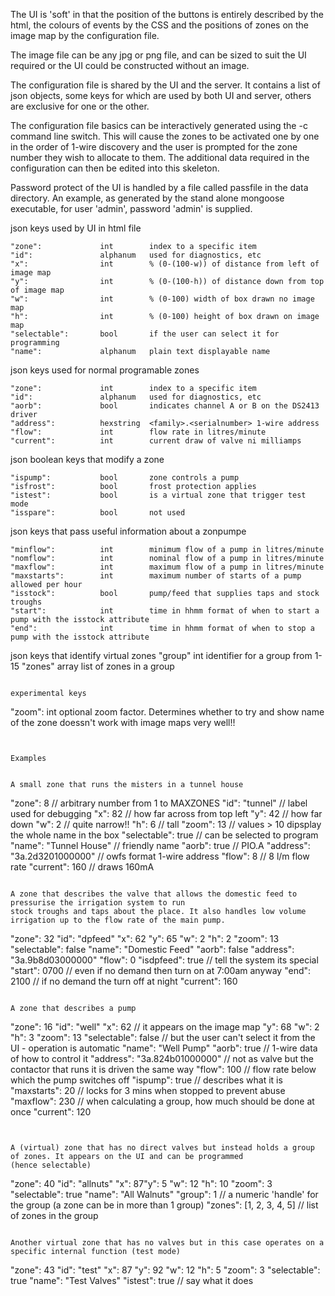 The UI is 'soft' in that the position of the buttons is entirely described by the html, the
colours of events by the CSS and the positions of zones on the image map by the configuration file.

The image file can be any jpg or png file, and can be sized to suit the UI required or the UI
could be constructed without an image.

The configuration file is shared by the UI and the server. It contains a list of json objects, some
keys for which are used by both UI and server, others are exclusive for one or the other.

The configuration file basics can be interactively generated using the -c command line switch. This
will cause the zones to be activated one by one in the order of 1-wire discovery and the user is
prompted for the zone number they wish to allocate to them. The additional data required in the
configuration can then be edited into this skeleton.

Password protect of the UI is handled by a file called passfile in the data directory. An example,
as generated by the stand alone mongoose executable, for user 'admin', password 'admin' is supplied.

json keys used by UI in html file
```
"zone":             int        index to a specific item
"id":               alphanum   used for diagnostics, etc
"x":                int        % (0-(100-w)) of distance from left of image map
"y":                int        % (0-(100-h)) of distance down from top of image map
"w":                int        % (0-100) width of box drawn no image map
"h":                int        % (0-100) height of box drawn on image map
"selectable":       bool       if the user can select it for programming
"name":             alphanum   plain text displayable name
```

json keys used for normal programable zones
```
"zone":             int        index to a specific item
"id":               alphanum   used for diagnostics, etc
"aorb":             bool       indicates channel A or B on the DS2413 driver
"address":          hexstring  <family>.<serialnumber> 1-wire address
"flow":             int        flow rate in litres/minute
"current":          int        current draw of valve ni milliamps
```

json boolean keys that modify a zone
```
"ispump":           bool       zone controls a pump
"isfrost":          bool       frost protection applies
"istest":           bool       is a virtual zone that trigger test mode
"isspare":          bool       not used
```

json keys that pass useful information about a zonpumpe
```
"minflow":          int        minimum flow of a pump in litres/minute
"nomflow":          int        nominal flow of a pump in litres/minute
"maxflow":          int        maximum flow of a pump in litres/minute
"maxstarts":        int        maximum number of starts of a pump allowed per hour
"isstock":          bool       pump/feed that supplies taps and stock troughs
"start":            int        time in hhmm format of when to start a pump with the isstock attribute
"end":              int        time in hhmm format of when to stop a pump with the isstock attribute
```

json keys that identify virtual zones
"group"             int        identifier for a group from 1-15
"zones"             array      list of zones in a group
```

experimental keys
```
"zoom":             int        optional zoom factor. Determines whether to try and show name of the zone
                               doessn't work with image maps very well!!
```


Examples


A small zone that runs the misters in a tunnel house
```
"zone":  8                       // arbitrary number from 1 to MAXZONES
"id": "tunnel"                   // label used for debugging
"x": 82                          // how far across from top left
"y": 42                          // how far down
"w":  2                          // quite narrow!!
"h":  6                          // tall
"zoom": 13                       // values > 10 dipsplay the whole name in the box
"selectable": true               // can be selected to program
"name": "Tunnel House"           // friendly name
"aorb": true                     // PIO.A
"address": "3a.2d3201000000"     // owfs format 1-wire address
"flow": 8                        // 8 l/m flow rate
"current": 160                   // draws 160mA
```

A zone that describes the valve that allows the domestic feed to pressurise the irrigation system to run
stock troughs and taps about the place. It also handles low volume irrigation up to the flow rate of the main pump.
```
"zone": 32
"id": "dpfeed"
"x": 62
"y": 65
"w":  2
"h":  2
"zoom": 13
"selectable": false
"name": "Domestic Feed"
"aorb": false
"address": "3a.9b8d03000000"
"flow": 0
"isdpfeed": true                 // tell the system its special
"start": 0700                    // even if no demand then turn on at 7:00am anyway
"end": 2100                      // if no demand the turn off at night
"current": 160
```

A zone that describes a pump
```
"zone": 16
"id": "well"
"x": 62                          // it appears on the image map 
"y": 68
"w":  2
"h":  3
"zoom": 13
"selectable": false              // but the user can't select it from the UI - operation is automatic
"name": "Well Pump"
"aorb": true                     // 1-wire data of how to control it
"address": "3a.824b01000000"     // not as valve but the contactor that runs it is driven the same way
"flow": 100                      // flow rate below which the pump switches off
"ispump": true                   // describes what it is
"maxstarts": 20                  // locks for 3 mins when stopped to prevent abuse
"maxflow": 230                   // when calculating a group, how much should be done at once
"current": 120
```


A (virtual) zone that has no direct valves but instead holds a group of zones. It appears on the UI and can be programmed
(hence selectable) 
```
"zone": 40
"id": "allnuts"
"x": 87"y": 5
"w": 12
"h": 10
"zoom": 3
"selectable": true
"name": "All Walnuts"
"group": 1                       // a numeric 'handle' for the group (a zone can be in more than 1 group)
"zones": [1, 2, 3, 4, 5]         // list of zones in the group
```

Another virtual zone that has no valves but in this case operates on a specific internal function (test mode)
```
"zone": 43
"id": "test"
"x": 87
"y": 92
"w": 12
"h":  5
"zoom": 3
"selectable": true
"name": "Test Valves"
"istest": true                   // say what it does
```



